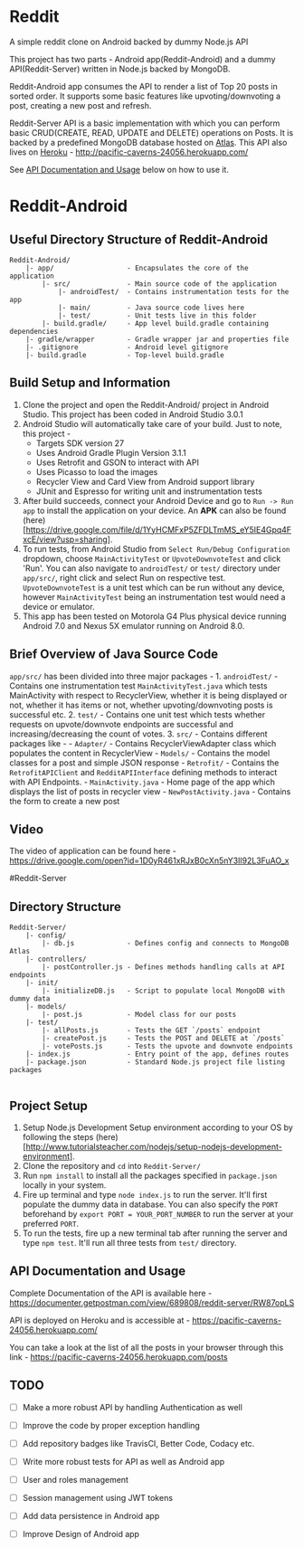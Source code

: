 # Reddit
A simple reddit clone on Android backed by dummy Node.js API

This project has two parts - Android app(Reddit-Android) and a dummy API(Reddit-Server) written in Node.js backed by MongoDB. 

Reddit-Android app consumes the API to render a list of Top 20 posts in sorted order. It supports some basic features like upvoting/downvoting a post, creating a new post and refresh.

Reddit-Server API is a basic implementation with which you can perform basic CRUD(CREATE, READ, UPDATE and DELETE) operations on Posts. It is backed by a predefined MongoDB database hosted on [Atlas](https://docs.atlas.mongodb.com/). This API also lives on [Heroku](https://www.heroku.com) - http://pacific-caverns-24056.herokuapp.com/ 

See [API Documentation and Usage](#api-documentation-and-usage) below on how to use it.

# Reddit-Android

## Useful Directory Structure of Reddit-Android
```
Reddit-Android/
    |- app/                  - Encapsulates the core of the application
        |- src/              - Main source code of the application 
            |- androidTest/  - Contains instrumentation tests for the app 
            |- main/         - Java source code lives here
            |- test/         - Unit tests live in this folder
        |- build.gradle/     - App level build.gradle containing dependencies
    |- gradle/wrapper        - Gradle wrapper jar and properties file 
    |- .gitignore            - Android level gitignore
    |- build.gradle          - Top-level build.gradle
```

## Build Setup and Information

1. Clone the project and open the Reddit-Android/ project in Android Studio. This project has been coded in Android Studio 3.0.1
2. Android Studio will automatically take care of your build. Just to note, this project -
    - Targets SDK version 27
    - Uses Android Gradle Plugin Version 3.1.1
    - Uses Retrofit and GSON to interact with API
    - Uses Picasso to load the images
    - Recycler View and Card View from Android support library
    - JUnit and Espresso for writing unit and instrumentation tests
3. After build succeeds, connect your Android Device and  go to `Run -> Run app` to install the application on your device. An **APK** can also be found (here)[https://drive.google.com/file/d/1YyHCMFxP5ZFDLTmMS_eY5IE4Gpq4FxcE/view?usp=sharing].
4. To run tests, from Android Studio from `Select Run/Debug Configuration` dropdown, choose `MainActivityTest` or `UpvoteDownvoteTest` and click 'Run'. You can also navigate to `androidTest/` or `test/` directory under `app/src/`, right click and select Run on respective test. `UpvoteDownvoteTest` is a unit test which can be run without any device, however `MainActivityTest` being an instrumentation test would need a device or emulator.
5. This app has been tested on Motorola G4 Plus physical device running Android 7.0 and Nexus 5X emulator running on Android 8.0.

## Brief Overview of Java Source Code

`app/src/` has been divided into three major packages - 
    1. `androidTest/` - Contains one instrumentation test `MainActivityTest.java` which tests MainActivity with respect to RecyclerView, whether it is being displayed or not, whether it has items or not, whether upvoting/downvoting posts is successful etc.
    2. `test/` - Contains one unit test which tests whether requests on upvote/downvote endpoints are successful and increasing/decreasing the count of votes. 
    3. `src/` - Contains different packages like - 
        - `Adapter/` - Contains RecyclerViewAdapter class which populates the content in RecyclerView
        - `Models/` - Contains the model classes for a post and simple JSON response
        - `Retrofit/` - Contains the `RetrofitAPIClient` and `RedditAPIInterface` defining methods to interact with API Endpoints.
        - `MainActivity.java` - Home page of the app which displays the list of posts in recycler view
        - `NewPostActivity.java` - Contains the form to create a new post 

## Video

The video of application can be found here - https://drive.google.com/open?id=1D0yR461xRJxB0cXn5nY3Il92L3FuAO_x 



#Reddit-Server

## Directory Structure
```
Reddit-Server/
    |- config/
        |- db.js             - Defines config and connects to MongoDB Atlas
    |- controllers/            
        |- postController.js - Defines methods handling calls at API endpoints 
    |- init/                 
        |- initializeDB.js   - Script to populate local MongoDB with dummy data
    |- models/               
        |- post.js           - Model class for our posts
    |- test/
        |- allPosts.js       - Tests the GET `/posts` endpoint
        |- createPost.js     - Tests the POST and DELETE at `/posts`       
        |- votePosts.js      - Tests the upvote and downvote endpoints
    |- index.js              - Entry point of the app, defines routes
    |- package.json          - Standard Node.js project file listing packages
  
```

## Project Setup

1. Setup Node.js Development Setup environment according to your OS by following the steps (here)[http://www.tutorialsteacher.com/nodejs/setup-nodejs-development-environment].
2. Clone the repository and `cd` into `Reddit-Server/`
3. Run `npm install` to install all the packages specified in `package.json` locally in your system. 
4. Fire up terminal and type `node index.js` to run the server. It'll first populate the dummy data in database. You can also specify the `PORT` beforehand by `export PORT = YOUR_PORT_NUMBER` to run the server at your preferred `PORT`.
6. To run the tests, fire up a new terminal tab after running the server and type `npm test`. It'll run all three tests from `test/` directory.

## API Documentation and Usage

Complete Documentation of the API is available here - https://documenter.getpostman.com/view/689808/reddit-server/RW87opLS

API is deployed on Heroku and is accessible at - https://pacific-caverns-24056.herokuapp.com/

You can take a look at the list of all the posts in your browser through this link - https://pacific-caverns-24056.herokuapp.com/posts

## TODO
* [ ] Make a more robust API by handling Authentication as well
* [ ] Improve the code by proper exception handling
* [ ] Add repository badges like TravisCI, Better Code, Codacy etc.
* [ ] Write more robust tests for API as well as Android app 
* [ ] User and roles management
* [ ] Session management using JWT tokens
* [ ] Add data persistence in Android app
* [ ] Improve Design of Android app




